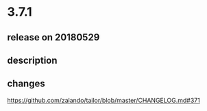 # 3.7.1

## release on 20180529
## description
## changes
<a href="https://github.com/zalando/tailor/blob/master/CHANGELOG.md#371">https://github.com/zalando/tailor/blob/master/CHANGELOG.md#371</a>

